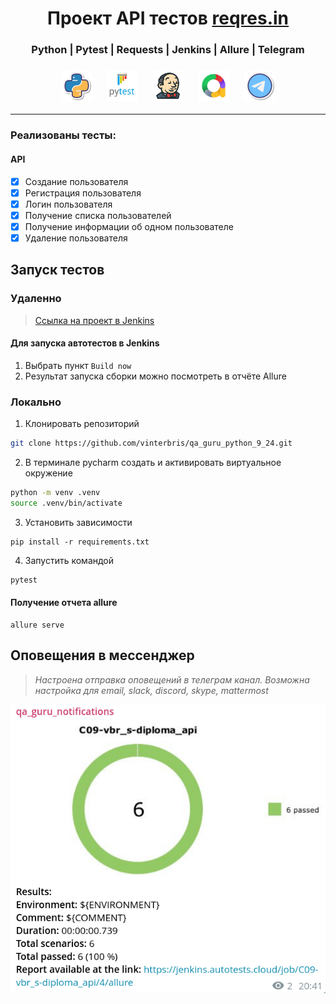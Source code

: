 <h1 align="center">Проект API тестов <a href="https://reqres.in">reqres.in</a></h1>

<h3 align="center">Python | Pytest | Requests | Jenkins | Allure | Telegram</h3>
<h3 align="center">
<img height="50" src="resources/images/Python.png"/>      &nbsp;&nbsp;&nbsp;&nbsp;
<img height="50" src="resources/images/Pytest.svg"/>      &nbsp;&nbsp;&nbsp;&nbsp;
<img height="50" src="resources/images/jenkins.png"/>     &nbsp;&nbsp;&nbsp;&nbsp;
<img height="50" src="resources/images/allure.png"/>      &nbsp;&nbsp;&nbsp;&nbsp;
<img height="50" src="resources/images/telegram.png"/>
</h3>

---

### Реализованы тесты:
#### API
- [x] Создание пользователя
- [x] Регистрация пользователя
- [x] Логин пользователя
- [x] Получение списка пользователей
- [x] Получение информации об одном пользователе
- [x] Удаление пользователя

## Запуск тестов

### Удаленно
> <a target="_blank" href="https://jenkins.autotests.cloud/job/C09-vbr_s-diploma_api/">Ссылка на проект в Jenkins</a>
#### Для запуска автотестов в Jenkins

1. Выбрать пункт `Build now`
2. Результат запуска сборки можно посмотреть в отчёте Allure

### Локально

1. Клонировать репозиторий 
```bash
git clone https://github.com/vinterbris/qa_guru_python_9_24.git
```
2. В терминале pycharm создать и активировать виртуальное окружение
```bash
python -m venv .venv 
source .venv/bin/activate 
```
3. Установить зависимости
```
pip install -r requirements.txt 
```
4. Запустить командой
```bash
pytest
```

#### Получение отчета allure
```bazaar
allure serve
```

## Оповещения в мессенджер

> _Настроена отправка оповещений в телеграм канал. Возможна настройка для email, slack, discord, skype, mattermost_

<img src="resources/images/readme_telegram.png" width="" height="">